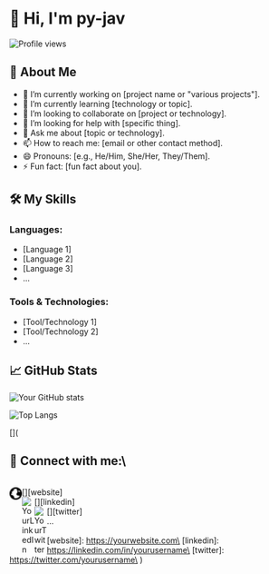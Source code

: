 # 👋 Hi, I'm py-jav

![Profile views](https://gpvc.arturio.dev/py-jav)  <!-- GitHub profile view counter -->

## 🌱 About Me

- 🔭 I’m currently working on [project name or "various projects"].
- 🌱 I’m currently learning [technology or topic].
- 👯 I’m looking to collaborate on [project or technology].
- 🤔 I’m looking for help with [specific thing].
- 💬 Ask me about [topic or technology].
- 📫 How to reach me: [email or other contact method].
- 😄 Pronouns: [e.g., He/Him, She/Her, They/Them].
- ⚡ Fun fact: [fun fact about you].

## 🛠️ My Skills

### Languages:

- [Language 1]
- [Language 2]
- [Language 3]
- ...

### Tools & Technologies:

- [Tool/Technology 1]
- [Tool/Technology 2]
- ...

## 📈 GitHub Stats

![Your GitHub stats](https://github-readme-stats.vercel.app/api?username=py-jav&show_icons=true)

![Top Langs](https://github-readme-stats.vercel.app/api/top-langs/?username=py-jav&layout=compact)

[](
## 🤝 Connect with me:\
\
[<img align="left" alt="YourWebsite" width="22px" src="https://raw.githubusercontent.com/iconic/open-iconic/master/svg/globe.svg" />][website]\
[<img align="left" alt="YourLinkedIn" width="22px" src="https://cdn.jsdelivr.net/npm/simple-icons@v3/icons/linkedin.svg" />][linkedin]\
[<img align="left" alt="YourTwitter" width="22px" src="https://cdn.jsdelivr.net/npm/simple-icons@v3/icons/twitter.svg" />][twitter]\
...\
\
[website]: https://yourwebsite.com\
[linkedin]: https://linkedin.com/in/yourusername\
[twitter]: https://twitter.com/yourusername\
)
